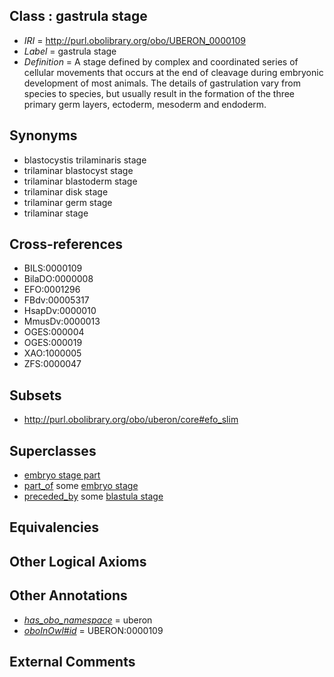 
## Class : gastrula stage

 * *IRI* = http://purl.obolibrary.org/obo/UBERON_0000109
 * *Label* = gastrula stage
 * *Definition* = A stage defined by complex and coordinated series of cellular movements that occurs at the end of cleavage during embryonic development of most animals. The details of gastrulation vary from species to species, but usually result in the formation of the three primary germ layers, ectoderm, mesoderm and endoderm.

## Synonyms

 * blastocystis trilaminaris stage
 * trilaminar blastocyst stage
 * trilaminar blastoderm stage
 * trilaminar disk stage
 * trilaminar germ stage
 * trilaminar stage

## Cross-references

 * BILS:0000109
 * BilaDO:0000008
 * EFO:0001296
 * FBdv:00005317
 * HsapDv:0000010
 * MmusDv:0000013
 * OGES:000004
 * OGES:000019
 * XAO:1000005
 * ZFS:0000047

## Subsets

 * http://purl.obolibrary.org/obo/uberon/core#efo_slim

## Superclasses

 * [embryo stage part](../../UBERON/67/UBERON_0000067.md)
 * [part_of](../../BFO/50/BFO_0000050.md) some [embryo stage](../../UBERON/68/UBERON_0000068.md)
 * [preceded_by](../../BFO/62/BFO_0000062.md) some [blastula stage](../../UBERON/08/UBERON_0000108.md)

## Equivalencies


## Other Logical Axioms


## Other Annotations

 * *[has_obo_namespace](../../ce/oboInOwl#hasOBONamespace.md)* = uberon
 * *[oboInOwl#id](../../id/oboInOwl#id.md)* = UBERON:0000109

## External Comments

